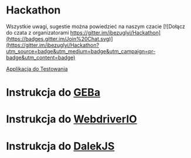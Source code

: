 # Hackathon

Wszystkie uwagi, sugestie można powiedzieć na naszym czacie
[![Dołącz do czata z organizatorami  https://gitter.im/ibezuglyi/Hackathon](https://badges.gitter.im/Join%20Chat.svg)](https://gitter.im/ibezuglyi/Hackathon?utm_source=badge&utm_medium=badge&utm_campaign=pr-badge&utm_content=badge)




[Applikacja do Testowania](https://testarena.pgs-soft.com/)

# Instrukcja do [GEBa](Geb/readme.md)
# Instrukcja do [WebdriverIO](WebdriverIO/readme.md)
# Instrukcja do [DalekJS](DalekJS/readme.md)
